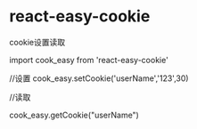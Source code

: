 # react-easy-cookie

cookie设置读取

import cook_easy from 'react-easy-cookie'

//设置
cook_easy.setCookie('userName','123',30)

//读取

cook_easy.getCookie("userName")

